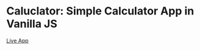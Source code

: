 # Caluclator: Simple Calculator App in Vanilla JS

[Live App](https://aliev008.github.io/calculator/)
 